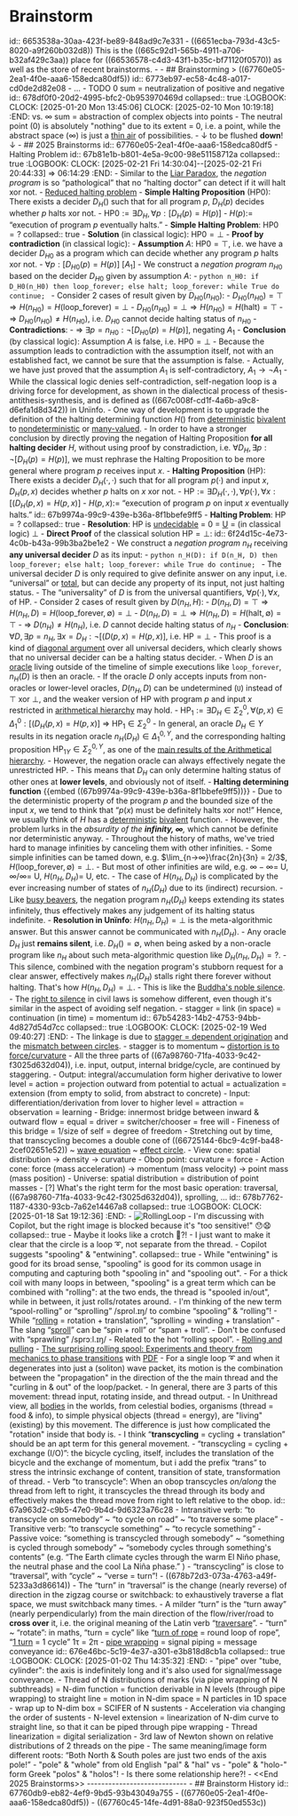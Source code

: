 # Brainstorm
id:: 6653538a-30aa-423f-be89-848ad9c7e331
	- ((6651ecba-793d-43c5-8020-a9f260b032d8)) This is the ((665c92d1-565b-4911-a706-b32af429c3aa)) place for ((66536578-c4d3-43f1-b35c-bf71120f0570)) as well as the store of recent brainstorms.
	-
	- ## Brainstorming > ((67760e05-2ea1-4f0e-aaa6-158edca80df5))
	  id:: 6773eb97-ec58-4c48-a017-cd0de2d82e08
		- ...
		- TODO 0 sum = neutralization of positive and negative 
		  id:: 678df0f0-20d2-4995-bfc2-0b953970469d
		  collapsed:: true
		  :LOGBOOK:
		  CLOCK: [2025-01-20 Mon 13:45:06]
		  CLOCK: [2025-02-10 Mon 10:19:18]
		  :END:
		  vs. ∞ sum = abstraction of complex objects into points
			- The neutral point (0) is absolutely "nothing" due to its extent = 0, i.e. a point, while the abstract space (∞) is just a [thin air](((671d06ba-cb96-4424-9bee-4e6327ba7f9d))) of possibilities.
		- ↓ to be flushed **down**! ↓
	- ## 2025 Brainstorms
	  id:: 67760e05-2ea1-4f0e-aaa6-158edca80df5
		- Halting Problem
		  id:: 67b81e1b-b801-4e5a-9c00-98e51158712a
		  collapsed:: true
		  :LOGBOOK:
		  CLOCK: [2025-02-21 Fri 14:30:04]--[2025-02-21 Fri 20:44:33] =>  06:14:29
		  :END:
			- Similar to the [Liar Paradox](https://en.wikipedia.org/wiki/Liar_paradox), the _negation program_ is so “pathological” that no “halting doctor” can detect if it will halt xor not.
			- [Reduced halting problem](https://creatzyitnotes.blogspot.com/2009/10/reduced-halting-problem.html)
			- **Simple Halting Proposition** ($\text{HP0}$): There exists a decider $D_H()$ such that for all program $p$, $D_H(p)$ decides whether $p$ halts xor not.
				- $\text{HP0} := ∃ D_H, ∀ p: [D_H(p) = H(p)]$
				- $H(p) :=$ “execution of program $p$ eventually halts.”
			- **Simple Halting Problem**: $\text{HP0} = ?$
			  collapsed:: true
				- **Solution** (in classical logic): $\text{HP0} = ⊥$
				- **Proof by contradiction** (in classical logic):
					- **Assumption** $A$: $\text{HP0} = ⊤$, i.e. we have a decider $D_{H0}$ as a program which can decide whether any program $p$ halts xor not.
						- $∀ p: [D_{H0}(p) = H(p)]$  [$A_1$]
					- We construct a _negation program_ $n_{H0}$ based on the decider $D_{H0}$ given by assumption $A$:
						- ```python
						  n_H0: if D_H0(n_H0) then loop_forever; else halt;
						  loop_forever: while True do continue;
						  ```
					- Consider 2 cases of result given by $D_{H0}(n_{H0})$:
						- $D_{H0}(n_{H0}) = ⊤ ⇒ H(n_{H0}) = H( \text{loop\_forever} ) = ⊥$
						- $D_{H0}(n_{H0}) = ⊥ ⇒ H(n_{H0}) = H(\text{halt}) = ⊤$
					- ⇒ $D_{H0}(n_{H0}) ≠ H(n_{H0})$, i.e. $D_{H0}$ cannot decide halting status of $n_{H0}$
					- **Contradictions**:
						- ⇒ $∃ p=n_{H0}:  ¬[D_{H0}(p) = H(p)]$, negating $A_1$
					- **Conclusion** (by classical logic): Assumption $A$ is false, i.e. $\text{HP0} = ⊥$
						- Because the assumption leads to contradiction with the assumption itself, not with an established fact, we cannot be sure that the assumption is false.
						- Actually, we have just proved that the assumption $A_1$ is self-contradictory,
						  $A_1 → ¬A_1$
						- While the classical logic denies self-contradiction, self-negation loop is a driving force for development, as shown in the dialectical process of thesis-antithesis-synthesis, and is defined as ((667c008f-cd1f-4a6b-a9c8-d6efa1d8d342)) in Unïnfo.
							- One way of development is to upgrade the definition of the halting determining function $H()$ from [deterministic](https://en.wikipedia.org/wiki/Determinism) [bivalent](https://en.wikipedia.org/wiki/Principle_of_bivalence) to [nondeterministic](https://en.wikipedia.org/wiki/Nondeterministic_algorithm) or [many-valued](https://en.wikipedia.org/wiki/Many-valued_logic).
			- In order to have a stronger conclusion by directly proving the negation of Halting Proposition **for all halting decider** $H$, without using proof by constradiction, i.e.
			  $∀ D_H, ∃ p:  ¬[D_H(p) = H(p)]$,
			  we must rephrase the Halting Proposition to be more general where program $p$ receives input $x$.
			- **Halting Proposition** ($\text{HP}$): There exists a decider $D_H(·,·)$ such that for all program $p(·)$ and input $x$, $D_H(p, x)$ decides whether $p$ halts on $x$ xor not.
				- $\text{HP} := ∃ D_H(·,·), ∀ p(·), ∀ x: [(D_H(p,x) = H(p,x)]$
				- $H(p, x) :=$ “execution of program $p$ on input $x$ eventually halts.”
				  id:: 67b9974a-99c9-439e-b36a-8f1bbefe9ff5
			- **Halting Problem**: $\text{HP} = ?$
			  collapsed:: true
				- **Resolution**: $\text{HP}$ is [undecidable](https://en.wikipedia.org/wiki/Undecidable_problem) = 0 = [U](https://en.wikipedia.org/wiki/Three-valued_logic) = (in classical logic) ⊥
				- **Direct Proof** of the classical solution $\text{HP} = ⊥$:
				  id:: 6f24d15c-4e73-4c0b-b43a-99b3ba2be1e2
					- We construct a _negation program_ $n_H$ receiving **any universal decider** $D$ as its input:
						- ```python
						  n_H(D): if D(n_H, D) then loop_forever; else halt;
						  loop_forever: while True do continue;
						  ```
						- The universal decider $D$ is only required to give definite answer on any input, i.e. “universal” or [total](https://en.wikipedia.org/wiki/Total_function), but can decide any property of its input, not just halting status.
						- The “universality” of $D$ is from the universal quantifiers, $∀ p(·), ∀ x$, of $\text{HP}$.
					- Consider 2 cases of result given by $D(n_H, H)$:
						- $D(n_H, D) = ⊤ ⇒ H(n_H, D) = H( \text{loop\_forever}, ∅) = ⊥$
						- $D(n_H, D) = ⊥ ⇒ H(n_H, D) = H(\text{halt}, ∅) = ⊤$
					- ⇒ $D(n_H) ≠ H(n_H)$, i.e. $D$ cannot decide halting status of $n_H$
					- **Conclusion**: $∀ D, ∃ p = n_H, ∃ x = D_H:  ¬[(D(p, x) = H(p, x)]$, i.e. $\text{HP} = ⊥$
						- This proof is a kind of [diagonal argument](https://en.wikipedia.org/wiki/Cantor%27s_diagonal_argument) over all universal deciders, which clearly shows that no universal decider can be a halting status decider.
						- When $D$ is an [oracle](https://en.wikipedia.org/wiki/Oracle_machine) living outside of the timeline of simple executions like `loop_forever`, $n_H(D)$ is then an oracle.
						- If the oracle $D$ only accepts inputs from non-oracles or lower-level oracles, $D(n_H, D)$ can be undetermined (`U`) instead of ⊤ xor ⊥, and the weaker version of $\text{HP}$ with program $p$ and input $x$ restricted in [arithmetical hierarchy](https://en.wikipedia.org/wiki/Arithmetical_hierarchy) may hold.
							- $\text{HP}_1 := ∃ D_H ∈ \Sigma_{2}^0, ∀ (p, x) ∈ \Delta_{1}^{0}: [(D_H(p,x) = H(p,x)]$
							  ⇒ $\text{HP}_1 ∈ \Sigma_{2}^0$
							- In general, an oracle $D_H ∈ Y$ results in its negation oracle $n_H(D_H) ∈ \Delta_{1}^{0,Y}$, and the corresponding halting proposition $\text{HP}_{1Y} ∈ \Sigma_{2}^{0,Y}$, as one of the [main results of the Arithmetical hierarchy](https://en.wikipedia.org/wiki/Arithmetical_hierarchy#Summary_of_main_results).
						- However, the negation oracle can always effectively negate the unrestricted $\text{HP}$.
						- This means that $D_H$ can only determine halting status of other ones at **lower levels**, and obviously not of itself.
			- **Halting determining function**
			  {{embed ((67b9974a-99c9-439e-b36a-8f1bbefe9ff5))}}
				- Due to the deterministic property of the program $p$ and the bounded size of the input $x$, we tend to think that “$p(x)$ must be definitely halts xor not!” Hence, we usually think of $H$ has a  [deterministic](https://en.wikipedia.org/wiki/Determinism) [bivalent](https://en.wikipedia.org/wiki/Principle_of_bivalence) function.
				- However, the problem lurks in the _absurdity of the **infinity, ∞**,_ which cannot be definite nor deterministic anyway.
				- Throughout the history of maths, we've tried hard to manage infinities by canceling them with other infinities.
					- Some simple infinities can be tamed down, e.g. $\lim_{n→∞}\frac{2n}{3n} = 2/3$, $H(\text{loop\_forever}, ∅) = ⊥$.
					- But most of other infinities are wild, e.g. $∞ - ∞ =$ U, $∞/∞ =$ U, $H(n_H, D_H) =$ U, etc.
				- The case of $H(n_H, D_H)$ is complicated by the ever increasing number of states of $n_H(D_H)$ due to its (indirect) recursion.
					- Like [busy beavers](https://en.wikipedia.org/wiki/Busy_beaver), the negation program $n_H(D_H)$ keeps extending its states infinitely, thus effectively makes any judgement of its halting status indefinite.
				- **Resolution in Unïnfo**: $H(n_H, D_H) = ⊥$ is the meta-algorithmic answer. But this answer cannot be communicated with $n_H(D_H)$.
					- Any oracle $D_H$ just **remains silent**, i.e. $D_H() = ∅$, when being asked by a non-oracle program like $n_H$ about such meta-algorithmic question like $D_H(n_H, D_H) = ?$.
					- This silence, combined with the negation program's stubborn request for a clear answer, effectively makes $n_H(D_H)$ stalls right there forever without halting. That's how $H(n_H, D_H) = ⊥$.
					- This is like the [Buddha's noble silence](https://en.wikipedia.org/wiki/Noble_Silence).
					- The [right to silence](https://en.wikipedia.org/wiki/Right_to_silence) in civil laws is somehow different, even though it's similar in the aspect of avoiding self negation.
		- stagger = link (in space) = continuation (in time) = momentum
		  id:: 67b54283-14b2-4753-94bb-4d827d54d7cc
		  collapsed:: true
		  :LOGBOOK:
		  CLOCK: [2025-02-19 Wed 09:40:27]
		  :END:
			- The linkage is due to [stagger = dependent origination](((67b541c9-befb-46b8-b2ae-e6e251043153))) and the [mismatch between circles](((67b541cb-a5c9-4634-b5f7-080d367faa4c))).
				- stagger is to momentum ~ [distortion is to force/curvature](((67b541d0-9e59-42ec-9199-9e9e114579e8)))
			- All the three parts of ((67a98760-71fa-4033-9c42-f3025d632d04)), i.e. input, output, internal bridge/cycle, are continued by staggering.
				- Output: integral/accumulation form higher derivative to lower level = action = projection outward from potential to actual = actualization = extension (from empty to solid, from abstract to concrete)
				- Input: differentiation/derivation from lover to higher level = attraction = observation = learning
				- Bridge: innermost bridge between inward & outward flow = equal = driver = switcher/chooser = free will
					- Fineness of this bridge = 1/size of self = degree of freedom
			- Stretching out by time, that transcycling becomes a double cone of ((66725144-6bc9-4c9f-ba48-2cef02651e52)) ~ [wave equation](https://en.wikipedia.org/wiki/Wave_equation) ~ [effect circle](((674ff584-00e3-40d8-9b77-21e9dca899dd))).
				- View cone: spatial distribution → density → curvature
				- Obop point: curvature = force
				- Action cone: force (mass acceleration) → momentum (mass velocity) → point mass (mass position)
				- Universe: spatial distribution = distribution of point masses
		- [?] What's the right term for the most basic operation: traversal, ((67a98760-71fa-4033-9c42-f3025d632d04)), sprolling, ...
		  id:: 678b7762-1187-4330-93cb-7a62e14467a8
		  collapsed:: true
		  :LOGBOOK:
		  CLOCK: [2025-01-18 Sat 19:12:36]
		  :END:
			- ![RollingLoop](https://docs.google.com/drawings/d/e/2PACX-1vTc1vvF4Bghp7a62iW_QccyZaVtiJR9eD8d44eIxfqCeXof9NY4tvKP179l3tfLH4M7mLZKQXBqWmKc/pub?w=473&h=123)
			- I'm discussing with Copilot, but the right image is blocked because it's "too sensitive!" 😯😧
			  collapsed:: true
				- Maybe it looks like a crotch 🤔?!
				- I just want to make it clear that the circle is a loop ➰, not separate from the thread.
			- Copilot suggests "spooling" & "entwining".
			  collapsed:: true
				- While "entwining" is good for its broad sense, "spooling" is good for its common usage in computing and capturing both "spooling in" and "spooling out".
				- For a thick coil with many loops in between, "spooling" is a great term which can be combined with "rolling": at the two ends, the thread is "spooled in/out", while in between, it just rolls/rotates around.
				- I'm thinking of the new term “spool-rolling” or “sprolling” /sprol.ɪŋ/ to combine “spooling” & “rolling”!
					- While “[rolling](https://en.wikipedia.org/wiki/Rolling) = rotation + translation”, “sprolling = winding + translation”
					- The slang “[sproll](https://www.urbandictionary.com/define.php?term=Sproll)” can be “spin + roll” or “spam + troll”.
					- Don't be confused with “sprawling” /sprɔːl.ɪŋ/
					- Related to the hot “rolling spool”.
						- [Rolling and pulling](https://leancrew.com/all-this/2023/06/rolling-and-pulling/)
						- [The surprising rolling spool: Experiments and theory from mechanics to phase transitions](https://www.researchgate.net/publication/264161700_The_surprising_rolling_spool_Experiments_and_theory_from_mechanics_to_phase_transitions) with [PDF](../assets/physics/Surprising-EJP09JunRev.pdf)
			- For a single loop ➰ and when it degenerates into just a (soliton) wave packet, its motion is the combination between the "propagation" in the direction of the the main thread and the "curling in & out" of the loop/packet.
			- In general, there are 3 parts of this movement: thread input, rotating inside, and thread output.
				- In Unithread view, all [bodies](((66c810a0-9861-4787-bdcf-1378219332be))) in the worlds, from celestial bodies, organisms (thread = food & info), to simple physical objects (thread = energy), are "living" (existing) by this movement. The difference is just how complicated the "rotation" inside that body is.
				- I think “**transcycling** = cycling + translation” should be an apt term for this general movement.
					- “transcycling = cycling + exchange (I/O)”: the bicycle cycling, itself, includes the translation of the bicycle and the exchange of momentum, but i add the prefix “trans” to stress the intrinsic exchange of content, transition of state, transformation of thread.
					- Verb “to transcycle”: When an obop transcycles *on/along* the thread from left to right, it transcycles the thread through its body and effectively makes the thread move from right to left relative to the obop.
					  id:: 67a963d2-c9b5-47e0-9b4d-9d6323a76c28
						- Intransitive verb: “to transcycle on somebody” ~ “to cycle on road” ~ “to traverse some place”
						- Transitive verb: “to transcycle something” ~ “to recycle something”
							- Passive voice: “something is transcycled through somebody” ~ “something is cycled through somebody” ~ “somebody cycles through something's contents” (e.g. “The Earth climate cycles through the warm El Niño phase, the neutral phase and the cool La Niña phase.” )
				- “transcycling” is close to “traversal”, with “cycle” ~ “verse = turn”!
					- ((678b72d3-073a-4763-a49f-5233a3d86614))
					- The “turn” in “traversal” is the change (nearly reverse) of direction in the zigzag course or switchback: to exhaustively traverse a flat space, we must switchback many times.
						- A milder “turn” is the “turn away” (nearly perpendicularly) from the main direction of the flow/river/road to **cross over** it, i.e. the original meaning of the Latin verb “[traversare](https://en.wiktionary.org/wiki/traversare)”.
					- “turn” ~ “rotate”: in maths, “turn = cycle” like “[turn of rope](https://en.wikipedia.org/wiki/Turn_(knot)) = round loop of rope”, “[1 turn](https://en.wikipedia.org/wiki/Turn_(angle)) = 1 cycle” 1τ = 2π
		- [pipe wrapping](((670cdcb4-3c85-45af-8c30-3c3284ed37df))) = signal piping = message conveyance
		  id:: 676e46bc-5c19-4e37-a301-e3b818d8cb1a
		  collapsed:: true
		  :LOGBOOK:
		  CLOCK: [2025-01-02 Thu 14:35:32]
		  :END:
			- "pipe" over "tube, cylinder": the axis is indefinitely long and it's also used for signal/message conveyance.
			- Thread of N distributions of marks (via pipe wrapping of N subthreads) = N-dim function = function derivable in N levels (through pipe wrapping) to straight line = motion in N-dim space = N particles in 1D space
				- wrap up to N-dim box = SCIFER of N sustents
					- Acceleration via changing the order of sustents
				- N-level extension = linearization of N-dim curve to straight line, so that it can be piped through pipe wrapping
					- Thread linearization = digital serialization
				- 3rd law of Newton shown on relative distributions of 2 threads on the pipe
			- The same meaning/image form different roots:
			  “Both North & South poles are just two ends of the axis pole!”
				- "pole" & "whole"  from old English "pal" & "hal" 
				  vs
				- "pole" & "holo-" form Greek "polos" & "holos"!
				- Is there some relationship here?!
		- <<End 2025 Brainstorms>>
		  ----------------------------
	- ## Brainstorm History
	  id:: 67760db9-eb82-4ef9-9bd5-93b43049a755
		- ((67760e05-2ea1-4f0e-aaa6-158edca80df5))
		- ((67760c45-14fe-4d91-88a0-923f50ed553c))
